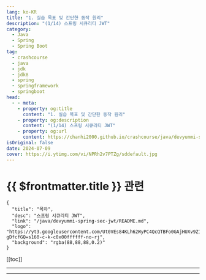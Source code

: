```yaml
---
lang: ko-KR
title: "1. 실습 목표 및 간단한 동작 원리"
description: "(1/14) 스프링 시큐리티 JWT"
category: 
  - Java
  - Spring
  - Spring Boot
tag: 
  - crashcourse
  - java
  - jdk
  - jdk8
  - spring
  - springframework
  - springboot
head:
  - - meta:
    - property: og:title
      content: "1. 실습 목표 및 간단한 동작 원리"
    - property: og:description
      content: "(1/14) 스프링 시큐리티 JWT"
    - property: og:url
      content: https://chanhi2000.github.io/crashcourse/java/devyummi-spring-sec-jwt/01.html
isOriginal: false
date: 2024-07-09
cover: https://i.ytimg.com/vi/NPRh2v7PTZg/sddefault.jpg
---
```


# {{ $frontmatter.title }} 관련

```component VPCard
{
  "title": "목차",
  "desc": "스프링 시큐리티 JWT",
  "link": "/java/devyummi-spring-sec-jwt/README.md",
  "logo": "https://yt3.googleusercontent.com/Ut0VEs84KLh62WyPC4QcQTBFo0GAjHUXv9Z1YUYKAVBV0vbgp90HT68ejnZ0NncO1X-gDfcfGQ=s160-c-k-c0x00ffffff-no-rj",
  "background": "rgba(88,88,88,0.2)"
}
```

[[toc]]

---

<SiteInfo
  name="1. 실습 목표 및 간단한 동작 원리"
  desc="(1/14) 스프링 시큐리티 JWT"
  url="https://devyummi.com/page?id=668cff5ad3b43a6241eb6b6e"
  logo="https://yt3.googleusercontent.com/Ut0VEs84KLh62WyPC4QcQTBFo0GAjHUXv9Z1YUYKAVBV0vbgp90HT68ejnZ0NncO1X-gDfcfGQ=s160-c-k-c0x00ffffff-no-rj"
  preview="https://i.ytimg.com/vi/NPRh2v7PTZg/sddefault.jpg"/>

<VidStack src="youtube/NPRh2v7PTZg" />

<!-- TODO: 작성 -->

<!-- 
<h2>실습 목표</h2><p>스프링 시큐리티 6 프레임워크를 활용하여 JWT 기반의 인증/인가를 구현하고 회원 정보 저장(영속성) MySQL 데이터베이스를 활용한다.</p><p>서버는 API 서버 형태로 구축한다. (웹 페이지를 응답하는 것이 아닌 API 클라이언트 요청을 통해 데이터 응답만 확인함)</p><p>&nbsp;</p><hr><h2>구현</h2><ul><li>인증 : 로그인</li><li>인가 : JWT를 통한 경로별 접근 권한</li><li>회원가입</li></ul><p>&nbsp;</p><hr><h2>JWT 인증 방식 시큐리티 동작 원리</h2><ul><li><span class="notion-enable-hover" data-token-index="0"><strong>회원가입</strong></span> : 내부 회원 가입 로직은 세션 방식과 JWT 방식의 차이가 없다.</li></ul><figure class="image image_resized" style="width:83.95%;"><img style="aspect-ratio:1880/926;" src="https://yummi-image-1.s3.amazonaws.com/image-14adf686-3432-4b03-81c2-4a26493c2f6d.jpg" width="1880" height="926"></figure><p>&nbsp;</p><ul><li><span class="notion-enable-hover" data-token-index="0"><strong>로그인 (인증)</strong></span> : 로그인 요청을 받은 후 세션 방식은 서버 세션이 유저 정보를 저장하지만 JWT 방식은 토큰을 생성하여 응답한다.</li></ul><figure class="image image_resized" style="width:83.74%;"><img style="aspect-ratio:1880/948;" src="https://yummi-image-1.s3.amazonaws.com/image-05a9251d-4f94-4cfa-905a-3408ec3d08ac.jpg" width="1880" height="948"></figure><p>&nbsp;</p><ul><li><span class="notion-enable-hover" data-token-index="0"><strong>경로 접근 (인가)</strong></span> : JWT Filter를 통해 요청의 헤더에서 JWT를 찾아 검증을하고 일시적 요청에 대한 Session을 생성한다. (생성된 세션은 요청이 끝나면 소멸됨)</li></ul><figure class="image image_resized" style="width:84.24%;"><img style="aspect-ratio:1880/926;" src="https://yummi-image-1.s3.amazonaws.com/image-d4b07c20-fcd6-4698-a5a4-fd800c13ddba.jpg" width="1880" height="926"></figure><p>&nbsp;</p><hr><h2>버전 및 의존성</h2><ul><li>Spring Boot 3.2.1</li><li>Security 6.2.1</li><li>Lombok</li><li>Spring Data JPA - MySQL</li><li>Gradle - Groovy</li><li>IntelliJ Ultimate</li></ul><p>&nbsp;</p><hr><h2>기타</h2><ul><li>스프링 시큐리티 JWT 구현 방법이 아주 많습니다. 개발자별 다른 구현을 진행하고 버전별로도 메소드가 많이 다릅니다. 최대한 공식 문서에 구현된 형태로 코드를 작성하지만 구현은 다를 수 있습니다.</li></ul><p>&nbsp;</p><ul><li>저는 간단하게 API 서버에서 JWT 구현을 진행했고 토큰 발급의 경우 단일 토큰으로 진행합니다. (Access, Refresh로 나누는 경우도 있지만 기본 강의라 간단하게 한개로 진행하겠습니다.)</li></ul><p>&nbsp;</p><ul><li>스프링 시큐리티 JWT 시리즈를 끝낸 후 OAuth2 소셜 로그인도 진행하려 합니다. (따라서 이번 시리즈에서는 소셜 로그인을 진행하지 않습니다.)</li></ul><p>&nbsp;</p><ul><li>개념적인 부분 설명은 어디서든지 찾아볼 수 있기 때문에 많이 줄이고 구현 실습 위주로 진행하겠습니다.</li></ul><p>&nbsp;</p><ul><li>제 코드는 JWT를 구현하기 위한 가장 기본적인 뼈대 코드로 이 시리즈가 발판이 되어 여러분들이 더 좋은 결과물을 만드셨으면 좋겠습니다!</li></ul><p>&nbsp;</p><hr><h2>참조</h2><p><a href="https://docs.spring.io/spring-security/reference/servlet/architecture.html">Architecture 스프링 시큐리티 문서 바로가기</a></p><p>&nbsp;</p><hr>
-->

---

<TagLinks />